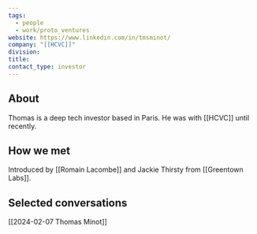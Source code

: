 ```yaml
---
tags:
  - people
  - work/proto_ventures
website: https://www.linkedin.com/in/tmsminot/
company: "[[HCVC]]"
division: 
title: 
contact_type: investor
---
```

## About
Thomas is a deep tech investor based in Paris. He was with [[HCVC]] until recently.

## How we met
Introduced by [[Romain Lacombe]] and Jackie Thirsty from [[Greentown Labs]].

## Selected conversations
[[2024-02-07 Thomas Minot]]